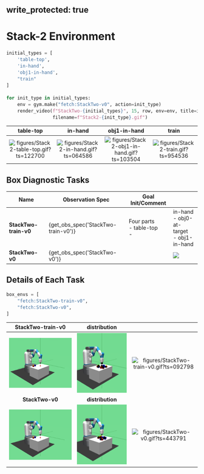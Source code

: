 
write_protected: true
---

# Stack-2 Environment


```python
initial_types = [
    'table-top',
    'in-hand',
    'obj1-in-hand',
    "train"
]

for init_type in initial_types:
    env = gym.make("fetch:StackTwo-v0", action=init_type)
    render_video(f"StackTwo-{initial_types}", 15, row, env=env, title=init_type,
                 filename=f"Stack2-{init_type}.gif")
```

| **table-top** | **in-hand** | **obj1-in-hand** | **train** |
|:-------------:|:-----------:|:----------------:|:---------:|
| ![figures/Stack2-table-top.gif?ts=122700](figures/Stack2-table-top.gif?ts=122700) | ![figures/Stack2-in-hand.gif?ts=064586](figures/Stack2-in-hand.gif?ts=064586) | ![figures/Stack2-obj1-in-hand.gif?ts=103504](figures/Stack2-obj1-in-hand.gif?ts=103504) | ![figures/Stack2-train.gif?ts=954536](figures/Stack2-train.gif?ts=954536) |

## Box Diagnostic Tasks

| Name                   | Observation Spec                     | Goal Init/Comment  |  |
| -----------------      | ----------------                     | -------            | ------ |
| **StackTwo-train-v0**  | {get_obs_spec('StackTwo-train-v0')}  | Four parts<br>- table-top<br>- | in-hand<br>- obj0-at-target<br>- obj1-in-hand  | ![](figures/StackTwo-train-v0.gif) |
| **StackTwo-v0**        | {get_obs_spec('StackTwo-v0')}        |                    | ![](figures/StackTwo-v0.gif) |

## Details of Each Task

```python
box_envs = [
    "fetch:StackTwo-train-v0",
    "fetch:StackTwo-v0",
]
```
| **StackTwo-train-v0** | **distribution** |   |
|:---------------------:|:----------------:|:-:|
| ![figures/StackTwo-train-v0_init.png?ts=420113](figures/StackTwo-train-v0_init.png?ts=420113) | ![figures/StackTwo-train-v0_reset.png?ts=523333](figures/StackTwo-train-v0_reset.png?ts=523333) | ![figures/StackTwo-train-v0.gif?ts=092798](figures/StackTwo-train-v0.gif?ts=092798) |
| **StackTwo-v0** | **distribution** |   |
| ![figures/StackTwo-v0_init.png?ts=659495](figures/StackTwo-v0_init.png?ts=659495) | ![figures/StackTwo-v0_reset.png?ts=760393](figures/StackTwo-v0_reset.png?ts=760393) | ![figures/StackTwo-v0.gif?ts=443791](figures/StackTwo-v0.gif?ts=443791) |
